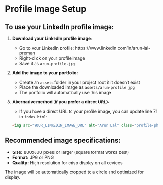 # Profile Image Setup

## To use your LinkedIn profile image:

1. **Download your LinkedIn profile image:**
   - Go to your LinkedIn profile: https://www.linkedin.com/in/arun-lal-preman
   - Right-click on your profile image
   - Save it as `arun-profile.jpg`

2. **Add the image to your portfolio:**
   - Create an `assets` folder in your project root if it doesn't exist
   - Place the downloaded image as `assets/arun-profile.jpg`
   - The portfolio will automatically use this image

3. **Alternative method (if you prefer a direct URL):**
   - If you have a direct URL to your profile image, you can update line 71 in `index.html`:
   ```html
   <img src="YOUR_LINKEDIN_IMAGE_URL" alt="Arun Lal" class="profile-photo"
   ```

## Recommended image specifications:
- **Size:** 800x800 pixels or larger (square format works best)
- **Format:** JPG or PNG
- **Quality:** High resolution for crisp display on all devices

The image will be automatically cropped to a circle and optimized for display.